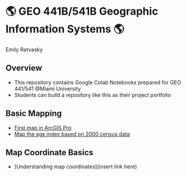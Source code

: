 # :earth_americas: GEO 441B/541B Geographic Information Systems :earth_americas:

Emily Ratvasky

## Overview
- This repository contains Google Colab Notebooks prepared for GEO 441/541 @Miami University
- Students can build a repository like this as their project portfolio

## Basic Mapping

- [First map in ArcGIS Pro](https://github.com/EmilyRatvasky/gis-project-portfolio-geo541b/blob/main/basic-mapping/Ratvasky_GEO541B_Assignment1.ipynb)
- [Map the age index based on 2000 census data](https://github.com/EmilyRatvasky/gis-project-portfolio-geo541b/blob/main/basic-mapping/Ratvasky_GEO541B_Assignment_2.ipynb)

## Map Coordinate Basics

- [Understanding map coordinates](insert link here)
